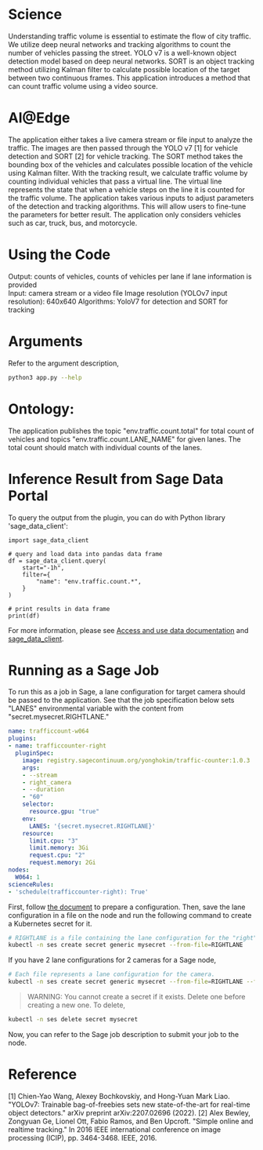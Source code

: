 # Science
Understanding traffic volume is essential to estimate the flow of city traffic. We utilize deep neural networks and tracking algorithms to count the number of vehicles passing the street. YOLO v7 is a well-known object detection model based on deep neural networks. SORT is an object tracking method utilizing Kalman filter to calculate possible location of the target between two continuous frames. This application introduces a method that can count traffic volume using a video source.

# AI@Edge
The application either takes a live camera stream or file input to analyze the traffic. The images are then passed through the YOLO v7 [1] for vehicle detection and SORT [2] for vehicle tracking. The SORT method takes the bounding box of the vehicles and calculates possible location of the vehicle using Kalman filter. With the tracking result, we calculate traffic volume by counting individual vehicles that pass a virtual line. The virtual line represents the state that when a vehicle steps on the line it is counted for the traffic volume. The application takes various inputs to adjust parameters of the detection and tracking algorithms. This will allow users to fine-tune the parameters for better result. The application only considers vehicles such as car, truck, bus, and motorcycle.

# Using the Code
Output: counts of vehicles, counts of vehicles per lane if lane information is provided  
Input: camera stream or a video file
Image resolution (YOLOv7 input resolution): 640x640
Algorithms: YoloV7 for detection and SORT for tracking

# Arguments
Refer to the argument description,
```bash
python3 app.py --help
```

# Ontology:
The application publishes the topic "env.traffic.count.total" for total count of vehicles and topics "env.traffic.count.LANE_NAME" for given lanes. The total count should match with individual counts of the lanes.
 
# Inference Result from Sage Data Portal
To query the output from the plugin, you can do with Python library 'sage_data_client':
```
import sage_data_client

# query and load data into pandas data frame
df = sage_data_client.query(
    start="-1h",
    filter={
        "name": "env.traffic.count.*",
    }
)

# print results in data frame
print(df)
```
For more information, please see [Access and use data documentation](https://docs.waggle-edge.ai/docs/tutorials/accessing-data) and [sage_data_client](https://pypi.org/project/sage-data-client/).

# Running as a Sage Job
To run this as a job in Sage, a lane configuration for target camera should be passed to the application. See that the job specification below sets "LANES" environmental variable with the content from "secret.mysecret.RIGHTLANE."

```yaml
name: trafficcount-w064
plugins:
- name: trafficcounter-right
  pluginSpec:
    image: registry.sagecontinuum.org/yonghokim/traffic-counter:1.0.3
    args:
    - --stream
    - right_camera
    - --duration
    - "60"
    selector:
      resource.gpu: "true"
    env:
      LANES: '{secret.mysecret.RIGHTLANE}'
    resource:
      limit.cpu: "3"
      limit.memory: 3Gi
      request.cpu: "2"
      request.memory: 2Gi
nodes:
  W064: 1
scienceRules:
- 'schedule(trafficcounter-right): True'
```

First, follow [the document](https://github.com/waggle-sensor/plugin-trafficcounter/blob/main/docs/preparation.md) to prepare a configuration. Then, save the lane configuration in a file on the node and run the following command to create a Kubernetes secret for it.
```bash
# RIGHTLANE is a file containing the lane configuration for the "right" camera
kubectl -n ses create secret generic mysecret --from-file=RIGHTLANE
```

If you have 2 lane configurations for 2 cameras for a Sage node,
```bash
# Each file represents a lane configuration for the camera.
kubectl -n ses create secret generic mysecret --from-file=RIGHTLANE --from-file=LEFTLANE
```

> WARNING: You cannot create a secret if it exists. Delete one before creating a new one. To delete,
```bash
kubectl -n ses delete secret mysecret
```

Now, you can refer to the Sage job description to submit your job to the node.

# Reference
[1] Chien-Yao Wang, Alexey Bochkovskiy, and Hong-Yuan Mark Liao. "YOLOv7: Trainable bag-of-freebies sets new state-of-the-art for real-time object detectors." arXiv preprint arXiv:2207.02696 (2022).
[2] Alex Bewley, Zongyuan Ge, Lionel Ott, Fabio Ramos, and Ben Upcroft. "Simple online and realtime tracking." In 2016 IEEE international conference on image processing (ICIP), pp. 3464-3468. IEEE, 2016.
